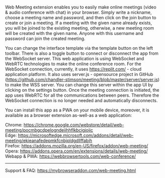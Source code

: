 Web Meeting extension enables you to easily make online meetings (video & audio conference with chat) in your browser. Simply write a nickname, choose a meeting name and password, and then click on the join button to create or join a meeting. If a meeting with the given name already exists, you will be joined to the existing meeting, otherwise, a new meeting room will be created with the given name. Anyone with this username and password can join the created meeting. 

You can change the interface template via the template button on the left toolbar. There is also a toggle button to connect or disconnect the app from the WebSocket server. This web application is using WebSocket and WebRTC technologies to make the online conference room. For the WebSocket connection, currently, it uses https://replit.com/ - cloud application platform. It also uses server.js - opensource project in GitHub (https://github.com/chandler-stimson/meeting/blob/master/server/server.js) to make the WSS server. You can change this server within the app UI by clicking on the settings button. Once the meeting connection is initiated, the app uses WebRTC for all the communications between peers. Therefore the WebSocket connection is no longer needed and automatically disconnects.

You can install this app as a PWA on your mobile device, moreover, it is available as a browser extension as-well-as a web application:

Chrome: https://chrome.google.com/webstore/detail/web-meeting/pocmbgcdpelogndeiihhflkbcigjojic  
Edge: https://microsoftedge.microsoft.com/addons/detail/web-meeting/ekieanafedepmkfcnbjpldgdllffabih  
Firefox: https://addons.mozilla.org/en-US/firefox/addon/web-meeting/  
Opera: https://addons.opera.com/en/extensions/details/web-meeting/  
Webapp & PWA: https://webbrowsertools.com/web-conference/  

--------------------------------------------------------------

Support & FAQ: https://mybrowseraddon.com/web-meeting.html  
